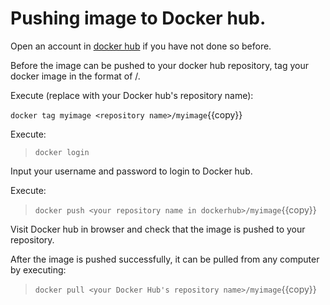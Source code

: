 # Pushing image to Docker hub.

Open an account in [docker hub](https://hub.docker.com/) if you have not done so before.

Before the image can be pushed to your docker hub repository, 
tag your docker image in the format of <your repository name in dockerhub>/<your image name>.

Execute (replace <repository name> with your Docker hub's repository name):

`docker tag myimage <repository name>/myimage`{{copy}}

Execute:

> `docker login`

Input your username and password to login to Docker hub.

Execute: 

> `docker push <your repository name in dockerhub>/myimage`{{copy}}

Visit Docker hub in browser and check that the image is pushed to your repository.

After the image is pushed successfully, it can be pulled from any computer by executing:

> `docker pull <your Docker Hub's repository name>/myimage`{{copy}}